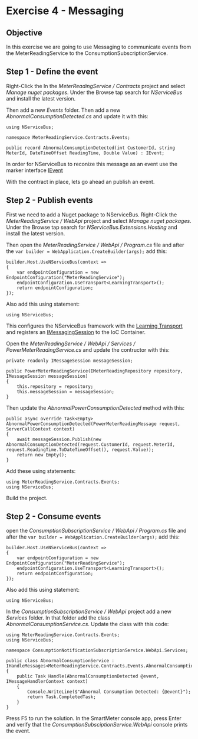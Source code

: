
# Exercise 4 - Messaging

## Objective

In this exercise we are going to use Messaging to communicate events from the MeterReadingService to the ConsumptionSubscriptionService.

## Step 1 - Define the event

Right-Click the In the _MeterReadingService / Contracts_ project and select _Manage nuget packages_. Under the Browse tap search for _NServiceBus_ and install the latest version.

Then add a new _Events_ folder. Then add a new _AbnormalConsumptionDetected.cs_ and update it with this:

```
using NServiceBus;

namespace MeterReadingService.Contracts.Events;

public record AbnormalConsumptionDetected(int CustomerId, string MeterId, DateTimeOffset ReadingTime, Double Value) : IEvent;
```

In order for NServiceBus to reconize this message as an event use the marker interface [IEvent](https://docs.particular.net/nservicebus/messaging/messages-events-commands#identifying-messages-marker-interfaces)

With the contract in place, lets go ahead an publish an event.

## Step 2 - Publish events

First we need to add a Nuget package to NServiceBus. Right-Click the _MeterReadingService / WebApi_ project and select _Manage nuget packages_. Under the Browse tap search for _NServiceBus.Extensions.Hosting_ and install the latest version.

Then open the _MeterReadingService / WebApi / Program.cs_ file and after the ``var builder = WebApplication.CreateBuilder(args);`` add this:

```
builder.Host.UseNServiceBus(context => 
{
    var endpointConfiguration = new EndpointConfiguration("MeterReadingService");
    endpointConfiguration.UseTransport<LearningTransport>();
    return endpointConfiguration;
});
```

Also add this using statement:

```
using NServiceBus;
```

This configures the NServiceBus framework with the [Learning Transport](https://docs.particular.net/transports/learning/) and registers an [IMessagingSession](https://docs.particular.net/nservicebus/hosting/extensions-hosting?version=extensions.hosting_2#dependency-injection-integration) to the IoC Container.

Open the _MeterReadingService / WebApi / Services / PowerMeterReadingService.cs_ and update the contructor with this:

```
private readonly IMessageSession messageSession;

public PowerMeterReadingService(IMeterReadingRepository repository, IMessageSession messageSession)
{
    this.repository = repository;
    this.messageSession = messageSession;
}
```

Then update the _AbnormalPowerConsumptionDetected_ method with this:

```
public async override Task<Empty> AbnormalPowerConsumptionDetected(PowerMeterReadingMessage request, ServerCallContext context)
{
    await messageSession.Publish(new AbnormalConsumptionDetected(request.CustomerId, request.MeterId, request.ReadingTime.ToDateTimeOffset(), request.Value));
    return new Empty();
}
```

Add these using statements:

```
using MeterReadingService.Contracts.Events;
using NServiceBus;
```

Build the project.

## Step 2 - Consume events


open the _ConsumptionSubscriptionService / WebApi / Program.cs_ file and after the ``var builder = WebApplication.CreateBuilder(args);`` add this:

```
builder.Host.UseNServiceBus(context => 
{
    var endpointConfiguration = new EndpointConfiguration("MeterReadingService");
    endpointConfiguration.UseTransport<LearningTransport>();
    return endpointConfiguration;
});
```

Also add this using statement:

```
using NServiceBus;
```

In the _ConsumptionSubscriptionService / WebApi_ project add a new _Services_ folder. In that folder add the class _AbnormalConsumptionService.cs_. Update the class with this code:

```
using MeterReadingService.Contracts.Events;
using NServiceBus;

namespace ConsumptionNotificationSubscriptionService.WebApi.Services;

public class AbnormalConsumptionService : IHandleMessages<MeterReadingService.Contracts.Events.AbnormalConsumptionDetected>
{
    public Task Handle(AbnormalConsumptionDetected @event, IMessageHandlerContext context)
    {
        Console.WriteLine($"Abnormal Consumption Detected: {@event}");
        return Task.CompletedTask;
    }
}
```

Press F5 to run the solution. In the SmartMeter console app, press Enter and verify that the _ConsumptionSubsciptionService.WebApi_ console prints the event.